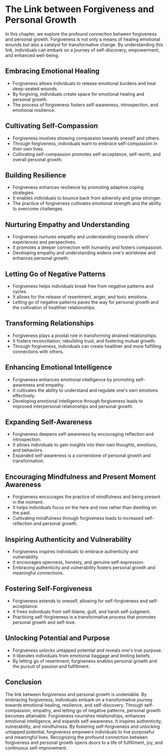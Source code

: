 The Link between Forgiveness and Personal Growth
=========================================================

In this chapter, we explore the profound connection between forgiveness and personal growth. Forgiveness is not only a means of healing emotional wounds but also a catalyst for transformative change. By understanding this link, individuals can embark on a journey of self-discovery, empowerment, and enhanced well-being.

Embracing Emotional Healing
---------------------------

* Forgiveness allows individuals to release emotional burdens and heal deep-seated wounds.
* By forgiving, individuals create space for emotional healing and personal growth.
* The process of forgiveness fosters self-awareness, introspection, and emotional resilience.

Cultivating Self-Compassion
---------------------------

* Forgiveness involves showing compassion towards oneself and others.
* Through forgiveness, individuals learn to embrace self-compassion in their own lives.
* Cultivating self-compassion promotes self-acceptance, self-worth, and overall personal growth.

Building Resilience
-------------------

* Forgiveness enhances resilience by promoting adaptive coping strategies.
* It enables individuals to bounce back from adversity and grow stronger.
* The practice of forgiveness cultivates emotional strength and the ability to overcome challenges.

Nurturing Empathy and Understanding
-----------------------------------

* Forgiveness nurtures empathy and understanding towards others' experiences and perspectives.
* It promotes a deeper connection with humanity and fosters compassion.
* Developing empathy and understanding widens one's worldview and enhances personal growth.

Letting Go of Negative Patterns
-------------------------------

* Forgiveness helps individuals break free from negative patterns and cycles.
* It allows for the release of resentment, anger, and toxic emotions.
* Letting go of negative patterns paves the way for personal growth and the cultivation of healthier relationships.

Transforming Relationships
--------------------------

* Forgiveness plays a pivotal role in transforming strained relationships.
* It fosters reconciliation, rebuilding trust, and fostering mutual growth.
* Through forgiveness, individuals can create healthier and more fulfilling connections with others.

Enhancing Emotional Intelligence
--------------------------------

* Forgiveness enhances emotional intelligence by promoting self-awareness and empathy.
* It cultivates the ability to understand and regulate one's own emotions effectively.
* Developing emotional intelligence through forgiveness leads to improved interpersonal relationships and personal growth.

Expanding Self-Awareness
------------------------

* Forgiveness deepens self-awareness by encouraging reflection and introspection.
* It allows individuals to gain insights into their own thoughts, emotions, and behaviors.
* Expanded self-awareness is a cornerstone of personal growth and transformation.

Encouraging Mindfulness and Present Moment Awareness
----------------------------------------------------

* Forgiveness encourages the practice of mindfulness and being present in the moment.
* It helps individuals focus on the here and now rather than dwelling on the past.
* Cultivating mindfulness through forgiveness leads to increased self-reflection and personal growth.

Inspiring Authenticity and Vulnerability
----------------------------------------

* Forgiveness inspires individuals to embrace authenticity and vulnerability.
* It encourages openness, honesty, and genuine self-expression.
* Embracing authenticity and vulnerability fosters personal growth and meaningful connections.

Fostering Self-Forgiveness
--------------------------

* Forgiveness extends to oneself, allowing for self-forgiveness and self-acceptance.
* It frees individuals from self-blame, guilt, and harsh self-judgment.
* Practicing self-forgiveness is a transformative process that promotes personal growth and self-love.

Unlocking Potential and Purpose
-------------------------------

* Forgiveness unlocks untapped potential and reveals one's true purpose.
* It liberates individuals from emotional baggage and limiting beliefs.
* By letting go of resentment, forgiveness enables personal growth and the pursuit of passion and fulfillment.

Conclusion
----------

The link between forgiveness and personal growth is undeniable. By embracing forgiveness, individuals embark on a transformative journey towards emotional healing, resilience, and self-discovery. Through self-compassion, empathy, and letting go of negative patterns, personal growth becomes attainable. Forgiveness nourishes relationships, enhances emotional intelligence, and expands self-awareness. It inspires authenticity, vulnerability, and mindfulness. By fostering self-forgiveness and unlocking untapped potential, forgiveness empowers individuals to live purposeful and meaningful lives. Recognizing the profound connection between forgiveness and personal growth opens doors to a life of fulfillment, joy, and continuous self-improvement.
